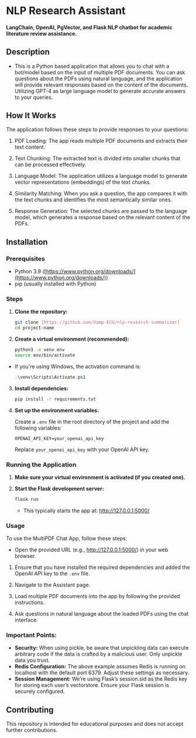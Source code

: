 

# NLP Research Assistant
#### LangChain, OpenAI, PgVector, and Flask NLP chatbot for academic literature review assistance.

## Description

* This is a Python based application that allows you to chat with a bot/model based on the input of multiple PDF documents. You can ask questions about the PDFs using natural language, and the application will provide relevant responses based on the content of the documents. Utilizing GPT-4 as large language model to generate accurate answers to your queries.


## How It Works

[//]: # (!PDF Research Assistant WebApp Diagram]&#40;./docs/PDF-LangChain.jpg&#41;)

The application follows these steps to provide responses to your questions:

1. PDF Loading: The app reads multiple PDF documents and extracts their text content.

2. Text Chunking: The extracted text is divided into smaller chunks that can be processed effectively.

3. Language Model: The application utilizes a language model to generate vector representations (embeddings) of the text chunks.

4. Similarity Matching: When you ask a question, the app compares it with the text chunks and identifies the most semantically similar ones.

5. Response Generation: The selected chunks are passed to the language model, which generates a response based on the relevant content of the PDFs.


## Installation

### Prerequisites

* Python 3.9 ([https://www.python.org/downloads/](https://www.python.org/downloads/))
* pip (usually installed with Python)

### Steps

1.  **Clone the repository:**

    ```bash
    git clone [https://github.com/Vamp-ECU/nlp-research-summarizer]
    cd project-name
    ```


2.  **Create a virtual environment (recommended):**

    ```bash
    python3 -m venv env 
    source env/bin/activate
    ```
    
* If you're using Windows, the activation command is:
    
    ```powershell
    .\venv\Scripts\Activate.ps1
    ```

3.  **Install dependencies:**

     ```bash
    pip install -r requirements.txt
    ```
4.  **Set up the environment variables:**

    Create a `.env` file in the root directory of the project and add the following variables:

    ```plaintext
    OPENAI_API_KEY=your_openai_api_key
    ```

    Replace `your_openai_api_key` with your OpenAI API key.

### Running the Application

1.  **Make sure your virtual environment is activated (if you created one).**

2.  **Start the Flask development server:**

    ```bash
    flask run
    ```

    * This typically starts the app at: http://127.0.0.1:5000/

### Usage

To use the MultiPDF Chat App, follow these steps:

* Open the provided URL (e.g.,  http://127.0.0.1:5000/) in your web browser.

1. Ensure that you have installed the required dependencies and added the OpenAI API key to the `.env` file.

2. Navigate to the Assistant page.

3. Load multiple PDF documents into the app by following the provided instructions.

4. Ask questions in natural language about the loaded PDFs using the chat interface.


### Important Points:

* **Security:** When using pickle, be aware that unpickling data can execute arbitrary code if the data is crafted by a malicious user. Only unpickle data you trust.
* **Redis Configuration:** The above example assumes Redis is running on localhost with the default port 6379. Adjust these settings as necessary.
* **Session Management:** We’re using Flask’s session.sid as the Redis key for storing each user’s vectorstore. Ensure your Flask session is securely configured.

## Contributing
This repository is intended for educational purposes and does not accept further contributions.
